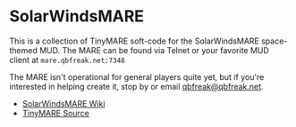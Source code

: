 # SolarWindsMARE

This is a collection of TinyMARE soft-code for the SolarWindsMARE space-themed MUD.
The MARE can be found via Telnet or your favorite MUD client at `mare.qbfreak.net:7348`

The MARE isn't operational for general players quite yet, but if you're interested in helping create it, stop by or email qbfreak@qbfreak.net.

* [SolarWindsMARE Wiki](http://mare.qbfreak.net/bin/view/SolarWindsMARE)
* [TinyMARE Source](https://www.winds.org/pub/tinymare/)
